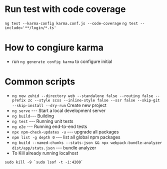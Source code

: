 # Run test with code coverage
`ng test --karma-config karma.conf.js --code-coverage`
`ng test --include='**/login/*.ts'`

# How to congiure karma
- run `ng generate config karma` to configure initial 


# Common scripts
- `ng new zuhid --directory web --standalone false --routing false --prefix zc --style scss --inline-style false --ssr false --skip-git --skip-install --dry-run` Create new project
- `ng serve` --- Start a local development server
- `ng build`--- Building
- `ng test` --- Running unit tests
- `ng e2e` --- Running end-to-end tests
- `npx npm-check-updates -u` --- upgrade all packages
- `npm list -g depth 0` --- list all global npm packages
- `ng build --named-chunks --stats-json && npx webpack-bundle-analyzer dist/app/stats.json` --- bundle analyzer
- To Kill already running localhost
```
sudo kill -9 `sudo lsof -t -i:4200`
```
